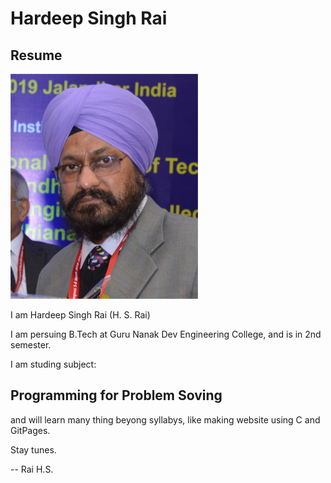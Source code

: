 # Hardeep Singh Rai

## Resume

![hsrai](Images/hsrai.jpg)

I am Hardeep Singh Rai (H. S. Rai)

I am persuing B.Tech at Guru Nanak Dev Engineering College, and is in 
2nd semester.

I am studing subject:

## Programming for Problem Soving

and will learn many thing beyong syllabys, like making website using C 
and GitPages.

Stay tunes.

-- 
Rai H.S.


